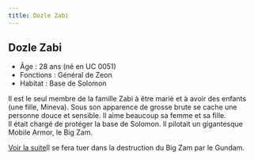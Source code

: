 ```yaml
---
title: Dozle Zabi
---
```


Dozle Zabi
----------


- Âge : 28 ans (né en UC 0051)  
 - Fonctions : Général de Zeon  
 - Habitat : Base de Solomon  
  
Il est le seul membre de la famille Zabi à être marié et à avoir des enfants (une fille, Mineva). Sous son apparence de grosse brute se cache une personne douce et sensible. Il aime beaucoup sa femme et sa fille.   
Il était chargé de protéger la base de Solomon. Il pilotait un gigantesque Mobile Armor, le Big Zam. 


[Voir la suite](javascript:spoiler();)Il se fera tuer dans la destruction du Big Zam par le Gundam.

